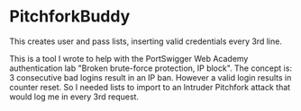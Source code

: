 # PitchforkBuddy
This creates user and pass lists, inserting valid credentials every 3rd line.


This is a tool I wrote to help with the PortSwigger Web Academy authentication lab "Broken brute-force protection, IP block". The concept is: 3 consecutive bad logins result in an IP ban. However a valid login results in counter reset. So I needed lists to import to an Intruder Pitchfork attack that would log me in every 3rd request.
